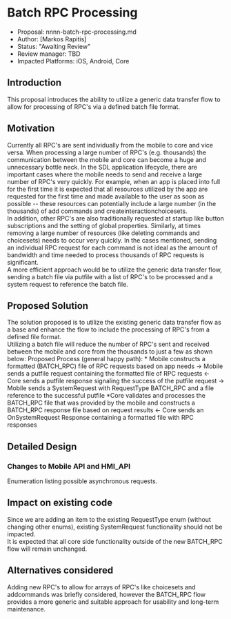 # Batch RPC Processing

* Proposal: nnnn-batch-rpc-processing.md
* Author: [Markos Rapitis]
* Status: "Awaiting Review"
* Review manager: TBD
* Impacted Platforms: iOS, Android, Core

## Introduction
This proposal introduces the ability to utilize a generic data transfer flow to allow for processing of RPC's via a defined batch file format.

## Motivation
Currently all RPC's are sent individually from the mobile to core and vice versa.  When processing a large number of RPC's (e.g. thousands) the communication between the mobile and core can become a huge and unnecessary bottle neck.
In the SDL application lifecycle, there are important cases where the mobile needs to send and receive a large number of RPC's very quickly.  For example, when an app is placed into full for the first time it is expected that all resources utilized by the app are requested for the first time and made available to the user as soon as possible -- these resources can potentially include a large number (in the thousands) of add commands and createinteractionchoicesets.  
In addition, other RPC's are also traditionally requested at startup like button subscriptions and the setting of global properties.  Similarly, at times removing a large number of resources (like deleting commands and choicesets) needs to occur very quickly. 
In the cases mentioned, sending an individual RPC request for each command is not ideal as the amount of bandwidth and time needed to process thousands of RPC requests is significant.  
A more efficient approach would be to utilize the generic data transfer flow, sending a batch file via putfile with a list of RPC's to be processed and a system request to reference the batch file.


## Proposed Solution
The solution proposed is to utilize the existing generic data transfer flow as a base and enhance the flow to include the processing of RPC's from a defined file format.  
Utilizing a batch file will reduce the number of RPC's sent and received between the mobile and core from the thousands to just a few as shown below:
Proposed Process (general happy path):
	* Mobile constructs a formatted (BATCH_RPC) file of RPC requests based on app needs
	-> Mobile sends a putfile request containing the formatted file of RPC requests
	<- Core sends a putfile response signaling the success of the putfile request
	-> Mobile sends a SystemRequest with RequestType BATCH_RPC and a file reference to the successful putfile
	*Core validates and processes the BATCH_RPC file that was provided by the mobile and constructs a BATCH_RPC response file based on request results 
	<- Core sends an OnSystemRequest Response containing a formatted file with RPC responses

	
## Detailed Design

### Changes to Mobile API and HMI_API
  <enum name="RequestType">
    <description>Enumeration listing possible asynchronous requests.</description>
    <element name="HTTP" />
    <element name="FILE_RESUME" />
    <element name="AUTH_REQUEST" />
    <element name="AUTH_CHALLENGE" />
    <element name="AUTH_ACK" />
    <element name="PROPRIETARY" />
    <element name="QUERY_APPS" />
    <element name="LAUNCH_APP" />
    <element name="LOCK_SCREEN_ICON_URL" />
    <element name="TRAFFIC_MESSAGE_CHANNEL" />
    <element name="DRIVER_PROFILE" />
    <element name="VOICE_SEARCH" />
    <element name="NAVIGATION" />
    <element name="PHONE" />
    <element name="CLIMATE" />
    <element name="SETTINGS" />
    <element name="VEHICLE_DIAGNOSTICS" />
    <element name="EMERGENCY" />
    <element name="MEDIA" />  
    <element name="FOTA" />
	<element name="BATCH_RPC" /> <!--New item added to this enum-->
  </enum>
  

## Impact on existing code
Since we are adding an item to the existing RequestType enum (without changing other enums), existing SystemRequest functionality should not be impacted.  
It is expected that all core side functionality outside of the new BATCH_RPC flow will remain unchanged.

## Alternatives considered
Adding new RPC's to allow for arrays of RPC's like choicesets and addcommands was briefly considered, however the BATCH_RPC flow provides a more generic and suitable approach for usability and long-term maintenance.
